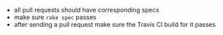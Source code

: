- all pull requests should have corresponding specs
- make sure `rake spec` passes
- after sending a pull request make sure the Travis CI build for it passes
